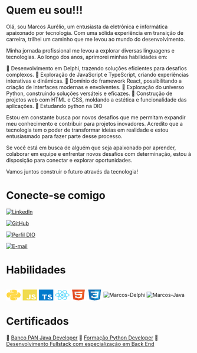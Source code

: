 
# Quem eu sou!!!
  Olá, sou Marcos Aurélio, um entusiasta da eletrônica e informática apaixonado por tecnologia. Com uma sólida experiência em transição de carreira, trilhei um caminho que me levou ao mundo do desenvolvimento.

  Minha jornada profissional me levou a explorar diversas linguagens e tecnologias. Ao longo dos anos, aprimorei minhas habilidades em:

🔹 Desenvolvimento em Delphi, trazendo soluções eficientes para desafios complexos.
🔹 Exploração de JavaScript e TypeScript, criando experiências interativas e dinâmicas.
🔹 Domínio do framework React, possibilitando a criação de interfaces modernas e envolventes.
🔹 Exploração do universo Python, construindo soluções versáteis e eficazes.
🔹 Construção de projetos web com HTML e CSS, moldando a estética e funcionalidade das aplicações.
🔹 Estudando python na DIO


Estou em constante busca por novos desafios que me permitam expandir meu conhecimento e contribuir para projetos inovadores. Acredito que a tecnologia tem o poder de transformar ideias em realidade e estou entusiasmado para fazer parte desse processo.

Se você está em busca de alguém que seja apaixonado por aprender, colaborar em equipe e enfrentar novos desafios com determinação, estou à disposição para conectar e explorar oportunidades.

Vamos juntos construir o futuro através da tecnologia!

# Conecte-se comigo
[![LinkedIn](https://img.shields.io/badge/LinkedIn-000?style=for-the-badge&logo=linkedin&logoColor=0E76A8)](https://www.linkedin.com/in/aurelioleonelweb/)

[![GitHub](https://img.shields.io/badge/GitHub-000?style=for-the-badge&logo=github&logoColor=fff)](https://github.com/aurelioleonel)

[![Perfil DIO](https://img.shields.io/badge/-Meu%20Perfil%20na%20DIO-000?style=for-the-badge)](https://www.dio.me/users/aurelioleonel)

[![E-mail](https://img.shields.io/badge/-Email-000?style=for-the-badge&logo=microsoft-outlook&logoColor=E94D5F)](mailto:aurelioleonel@gmail.com)

# Habilidades
<div style="display: inline_block"><br>
  <img align="center" alt="Marcos-Js" height="30" width="40" src="https://raw.githubusercontent.com/devicons/devicon/master/icons/python/python-plain.svg">
    <img align="center" alt="Marcos-Js" height="30" width="40" src="https://raw.githubusercontent.com/devicons/devicon/master/icons/javascript/javascript-plain.svg">
    <img align="center" alt="Marcos-Ts" height="30" width="40" src="https://raw.githubusercontent.com/devicons/devicon/master/icons/typescript/typescript-plain.svg">
    <img align="center" alt="Marcos-React" height="30" width="40" src="https://raw.githubusercontent.com/devicons/devicon/master/icons/react/react-original.svg">
    <img align="center" alt="Marcos-HTML" height="30" width="40" src="https://raw.githubusercontent.com/devicons/devicon/master/icons/html5/html5-original.svg">
    <img align="center" alt="Marcos-CSS" height="30" width="40" src="https://raw.githubusercontent.com/devicons/devicon/master/icons/css3/css3-original.svg">
    <img align="center" alt="Marcos-Delphi" height="30" width="40" src="https://img.icons8.com/officel/1x/delphi-ide.png">
    <img align="center" alt="Marcos-Java" height="30" width="40" src="https://cdn-icons-png.flaticon.com/128/226/226777.png">  
</div>

# Certificados
  🔹 [Banco PAN Java Developer](https://drive.google.com/file/d/17ALzKAQCjMoJ0u2mcLeRKpVdW4SV6mRW/view?usp=drive_link)
  🔹 [Formação Python Developer](https://drive.google.com/file/d/1ADzxmVcFkCSV1GEtG6PWjr5TWb595vPf/view?usp=drive_link )
  🔹 [Desenvolvimento Fullstack com especialização em Back End](https://drive.google.com/file/d/16_OHbUNpTHunsUZz0TzMOtUCEyCcXktB/view?usp=drive_link )












